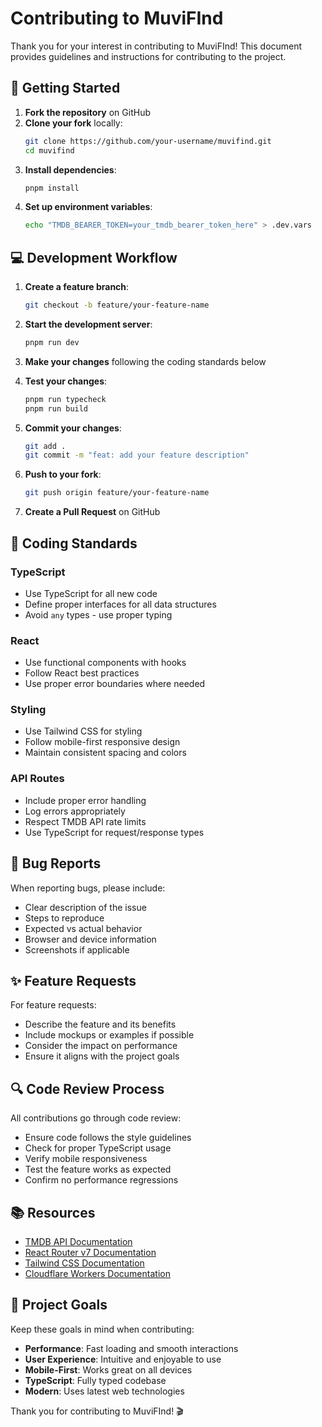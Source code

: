 # Contributing to MuviFInd

Thank you for your interest in contributing to MuviFInd! This document provides guidelines and instructions for contributing to the project.

## 🚀 Getting Started

1. **Fork the repository** on GitHub
2. **Clone your fork** locally:
   ```bash
   git clone https://github.com/your-username/muvifind.git
   cd muvifind
   ```
3. **Install dependencies**:
   ```bash
   pnpm install
   ```
4. **Set up environment variables**:
   ```bash
   echo "TMDB_BEARER_TOKEN=your_tmdb_bearer_token_here" > .dev.vars
   ```

## 💻 Development Workflow

1. **Create a feature branch**:
   ```bash
   git checkout -b feature/your-feature-name
   ```

2. **Start the development server**:
   ```bash
   pnpm run dev
   ```

3. **Make your changes** following the coding standards below

4. **Test your changes**:
   ```bash
   pnpm run typecheck
   pnpm run build
   ```

5. **Commit your changes**:
   ```bash
   git add .
   git commit -m "feat: add your feature description"
   ```

6. **Push to your fork**:
   ```bash
   git push origin feature/your-feature-name
   ```

7. **Create a Pull Request** on GitHub

## 📝 Coding Standards

### TypeScript
- Use TypeScript for all new code
- Define proper interfaces for all data structures
- Avoid `any` types - use proper typing

### React
- Use functional components with hooks
- Follow React best practices
- Use proper error boundaries where needed

### Styling
- Use Tailwind CSS for styling
- Follow mobile-first responsive design
- Maintain consistent spacing and colors

### API Routes
- Include proper error handling
- Log errors appropriately
- Respect TMDB API rate limits
- Use TypeScript for request/response types

## 🐛 Bug Reports

When reporting bugs, please include:
- Clear description of the issue
- Steps to reproduce
- Expected vs actual behavior
- Browser and device information
- Screenshots if applicable

## ✨ Feature Requests

For feature requests:
- Describe the feature and its benefits
- Include mockups or examples if possible
- Consider the impact on performance
- Ensure it aligns with the project goals

## 🔍 Code Review Process

All contributions go through code review:
- Ensure code follows the style guidelines
- Check for proper TypeScript usage
- Verify mobile responsiveness
- Test the feature works as expected
- Confirm no performance regressions

## 📚 Resources

- [TMDB API Documentation](https://developer.themoviedb.org/docs)
- [React Router v7 Documentation](https://reactrouter.com/)
- [Tailwind CSS Documentation](https://tailwindcss.com/docs)
- [Cloudflare Workers Documentation](https://developers.cloudflare.com/workers/)

## 🎯 Project Goals

Keep these goals in mind when contributing:
- **Performance**: Fast loading and smooth interactions
- **User Experience**: Intuitive and enjoyable to use
- **Mobile-First**: Works great on all devices
- **TypeScript**: Fully typed codebase
- **Modern**: Uses latest web technologies

Thank you for contributing to MuviFInd! 🎬
